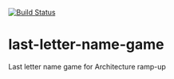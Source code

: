 [![Build Status](https://travis-ci.org/cfifua/last-letter-name-game.svg?branch=name-games)](https://travis-ci.org/cfifua/last-letter-name-game.svg?branch=name-games)

# last-letter-name-game
Last letter name game for Architecture ramp-up
